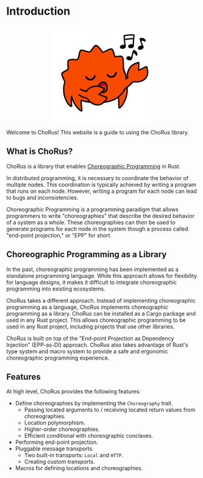 # Introduction

<p align="center">
  <img src="./assets/ChoRus.png" alt="ChoRus Logo" width="256" height="256">
</p>

Welcome to ChoRus! This website is a guide to using the ChoRus library.

## What is ChoRus?

ChoRus is a library that enables [Choreographic Programming](https://en.wikipedia.org/wiki/Choreographic_programming) in Rust.

In distributed programming, it is necessary to coordinate the behavior of multiple nodes. This coordination is typically achieved by writing a program that runs on each node. However, writing a program for each node can lead to bugs and inconsistencies.

Choreographic Programming is a programming paradigm that allows programmers to write "choreographies" that describe the desired behavior of a system as a whole. These choreographies can then be used to generate programs for each node in the system though a process called "end-point projection," or "EPP" for short.

## Choreographic Programming as a Library

In the past, choreographic programming has been implemented as a standalone programming language. While this approach allows for flexibility for language designs, it makes it difficult to integrate choreographic programming into existing ecosystems.

ChoRus takes a different approach. Instead of implementing choreographic programming as a language, ChoRus implements choreographic programming as a library. ChoRus can be installed as a Cargo package and used in any Rust project. This allows choreographic programming to be used in any Rust project, including projects that use other libraries.

ChoRus is built on top of the "End-point Projection as Dependency Injection" (EPP-as-DI) approach. ChoRus also takes advantage of Rust's type system and macro system to provide a safe and ergonomic choreographic programming experience.

## Features

At high level, ChoRus provides the following features:

- Define choreographies by implementing the `Choreography` trait.
  - Passing located arguments to / receiving located return values from choreographies.
  - Location polymorphism.
  - Higher-order choreographies.
  - Efficient conditional with choreographic conclaves.
- Performing end-point projection.
- Pluggable message transports.
  - Two built-in transports: `Local` and `HTTP`.
  - Creating custom transports.
- Macros for defining locations and choreographies.
